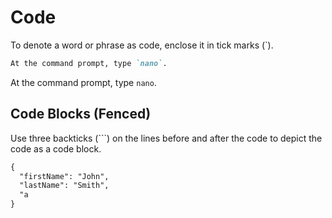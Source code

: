 # Code

To denote a word or phrase as code, enclose it in tick marks (&#96;).

```markdown
At the command prompt, type `nano`.
```

At the command prompt, type `nano`.

## Code Blocks (Fenced)

Use three backticks (&#96;&#96;&#96;) on the lines before and after the code to
depict the code as a code block.

```markdown
{
  "firstName": "John",
  "lastName": "Smith",
  "a
}
```
